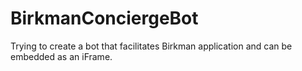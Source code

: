 # BirkmanConciergeBot
Trying to create a bot that facilitates Birkman application and can be embedded as an iFrame.
